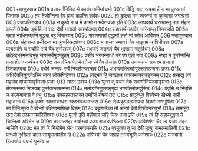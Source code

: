 001  	स्थाणुरुवाच
001a	प्रजासर्गनिमित्तं मे कार्यवत्तामिमां प्रभो
001c	विद्धि सृष्टास्त्वया हीमा मा कुप्यासां पितामह
002a	तव तेजोग्निना देव प्रजा दह्यन्ति सर्वशः
002c	ता दृष्ट्वा मम कारुण्यं मा कुप्यासां जगत्प्रभो
003  	प्रजापतिरुवाच
003a	न कुप्ये न च मे कामो न भवेरन्प्रजा इति
003c	लाघवार्थं धरण्यास्तु ततः संहार इष्यते
004a	इयं हि मां सदा देवी भारार्ता समचोदयत्
004c	संहारार्थं महादेव भारेणाप्सु निमज्जति
005a	यदाहं नाधिगच्छामि बुद्ध्या बहु विचारयन्
005c	संहारमासां वृद्धानां ततो मां क्रोध आविशत्
006  	स्थाणुरुवाच
006a	संहारान्तं प्रसीदस्व मा क्रुधस्त्रिदशेश्वर
006c	मा प्रजाः स्थावरं चैव जङ्गमं च विनीनशः
007a	पल्वलानि च सर्वाणि सर्वं चैव तृणोलपम्
007c	स्थावरं जङ्गमं चैव भूतग्रामं चतुर्विधम्
008a	तदेतद्भस्मसाद्भूतं जगत्सर्वमुपप्लुतम्
008c	प्रसीद भगवन्साधो वर एष वृतो मया
009a	नष्टा न पुनरेष्यन्ति प्रजा ह्येताः कथंचन
009c	तस्मान्निवर्त्यतामेतत्तेजः स्वेनैव तेजसा
010a	उपायमन्यं सम्पश्य प्रजानां हितकाम्यया
010c	यथेमे जन्तवः सर्वे निवर्तेरन्परन्तप
011a	अभावमभिगच्छेयुरुत्सन्नप्रजनाः प्रजाः
011c	अधिदैवनियुक्तोऽस्मि त्वया लोकेष्विहेश्वर
012a	त्वद्भवं हि जगन्नाथ जगत्स्थावरजङ्गमम्
012c	प्रसाद्य त्वां महादेव याचाम्यावृत्तिजाः प्रजाः
013  	नारद उवाच
013a	श्रुत्वा तु वचनं देवः स्थाणोर्नियतवाङ्मनाः
013c	तेजस्तत्स्वं निजग्राह पुनरेवान्तरात्मना
014a	ततोऽग्निमुपसङ्गृह्य भगवाँल्लोकपूजितः
014c	प्रवृत्तिं च निवृत्तिं च कल्पयामास वै प्रभुः
015a	उपसंहरतस्तस्य तमग्निं रोषजं तदा
015c	प्रादुर्बभूव विश्वेभ्यः खेभ्यो नारी महात्मनः
016a	कृष्णा रक्ताम्बरधरा रक्तनेत्रतलान्तरा
016c	दिव्यकुण्डलसम्पन्ना दिव्याभरणभूषिता
017a	सा विनिःसृत्य वै खेभ्यो दक्षिणामाश्रिता दिशम्
017c	ददृशातेऽथ तौ कन्यां देवौ विश्वेश्वरावुभौ
018a	तामाहूय तदा देवो लोकानामादिरीश्वरः
018c	मृत्यो इति महीपाल जहि चेमाः प्रजा इति
019a	त्वं हि संहारबुद्ध्या मे चिन्तिता रुषितेन च
019c	तस्मात्संहर सर्वास्त्वं प्रजाः सजडपण्डिताः
020a	अविशेषेण चैव त्वं प्रजाः संहर भामिनि
020c	मम त्वं हि नियोगेन श्रेयः परमवाप्स्यसि
021a	एवमुक्ता तु सा देवी मृत्युः कमलमालिनी
021c	प्रदध्यौ दुःखिता बाला साश्रुपातमतीव हि
022a	पाणिभ्यां चैव जग्राह तान्यश्रूणि जनेश्वरः
022c	मानवानां हितार्थाय ययाचे पुनरेव च

